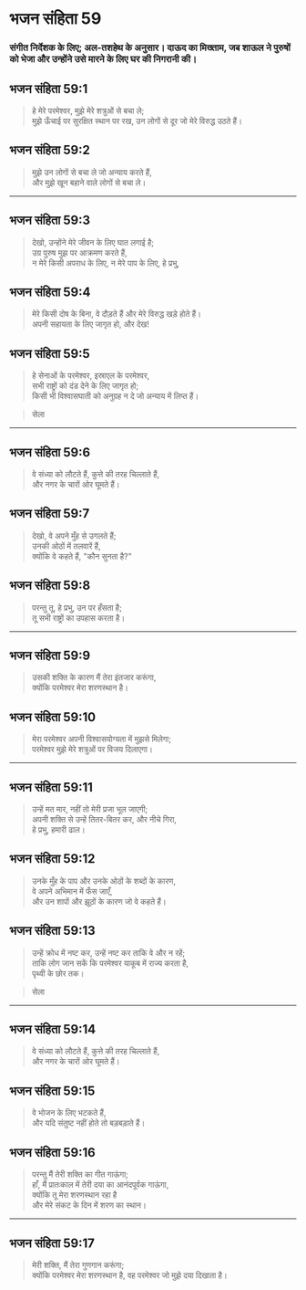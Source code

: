 # भजन संहिता 59

### संगीत निर्देशक के लिए; अल-तशहेथ के अनुसार। दाऊद का मिख्ताम, जब शाऊल ने पुरुषों को भेजा और उन्होंने उसे मारने के लिए घर की निगरानी की।

## भजन संहिता 59:1

> हे मेरे परमेश्वर, मुझे मेरे शत्रुओं से बचा ले;  
> मुझे ऊँचाई पर सुरक्षित स्थान पर रख, उन लोगों से दूर जो मेरे विरुद्ध उठते हैं।

## भजन संहिता 59:2

> मुझे उन लोगों से बचा ले जो अन्याय करते हैं,  
> और मुझे खून बहाने वाले लोगों से बचा ले।

---

## भजन संहिता 59:3

> देखो, उन्होंने मेरे जीवन के लिए घात लगाई है;  
> उग्र पुरुष मुझ पर आक्रमण करते हैं,  
> न मेरे किसी अपराध के लिए, न मेरे पाप के लिए, हे प्रभु,

## भजन संहिता 59:4

> मेरे किसी दोष के बिना, वे दौड़ते हैं और मेरे विरुद्ध खड़े होते हैं।  
> अपनी सहायता के लिए जागृत हो, और देख!

## भजन संहिता 59:5

> हे सेनाओं के परमेश्वर, इस्राएल के परमेश्वर,  
> सभी राष्ट्रों को दंड देने के लिए जागृत हो;  
> किसी भी विश्वासघाती को अनुग्रह न दे जो अन्याय में लिप्त हैं।

> सेला

---

## भजन संहिता 59:6

> वे संध्या को लौटते हैं, कुत्ते की तरह चिल्लाते हैं,  
> और नगर के चारों ओर घूमते हैं।

## भजन संहिता 59:7

> देखो, वे अपने मुँह से उगलते हैं;  
> उनकी ओठों में तलवारें हैं,  
> क्योंकि वे कहते हैं, "कौन सुनता है?"

## भजन संहिता 59:8

> परन्तु तू, हे प्रभु, उन पर हँसता है;  
> तू सभी राष्ट्रों का उपहास करता है।

---

## भजन संहिता 59:9

> उसकी शक्ति के कारण मैं तेरा इंतजार करूंगा,  
> क्योंकि परमेश्वर मेरा शरणस्थान है।

## भजन संहिता 59:10

> मेरा परमेश्वर अपनी विश्वासयोग्यता में मुझसे मिलेगा;  
> परमेश्वर मुझे मेरे शत्रुओं पर विजय दिलाएगा।

---

## भजन संहिता 59:11

> उन्हें मत मार, नहीं तो मेरी प्रजा भूल जाएगी;  
> अपनी शक्ति से उन्हें तितर-बितर कर, और नीचे गिरा,  
> हे प्रभु, हमारी ढाल।

## भजन संहिता 59:12

> उनके मुँह के पाप और उनके ओठों के शब्दों के कारण,  
> वे अपने अभिमान में फँस जाएँ,  
> और उन शापों और झूठों के कारण जो वे कहते हैं।

## भजन संहिता 59:13

> उन्हें क्रोध में नष्ट कर, उन्हें नष्ट कर ताकि वे और न रहें;  
> ताकि लोग जान सकें कि परमेश्वर याकूब में राज्य करता है,  
> पृथ्वी के छोर तक।

> सेला

---

## भजन संहिता 59:14

> वे संध्या को लौटते हैं, कुत्ते की तरह चिल्लाते हैं,  
> और नगर के चारों ओर घूमते हैं।

## भजन संहिता 59:15

> वे भोजन के लिए भटकते हैं,  
> और यदि संतुष्ट नहीं होते तो बड़बड़ाते हैं।

## भजन संहिता 59:16

> परन्तु मैं तेरी शक्ति का गीत गाऊंगा;  
> हाँ, मैं प्रातःकाल में तेरी दया का आनंदपूर्वक गाऊंगा,  
> क्योंकि तू मेरा शरणस्थान रहा है  
> और मेरे संकट के दिन में शरण का स्थान।

---

## भजन संहिता 59:17

> मेरी शक्ति, मैं तेरा गुणगान करूंगा;  
> क्योंकि परमेश्वर मेरा शरणस्थान है, वह परमेश्वर जो मुझे दया दिखाता है।
